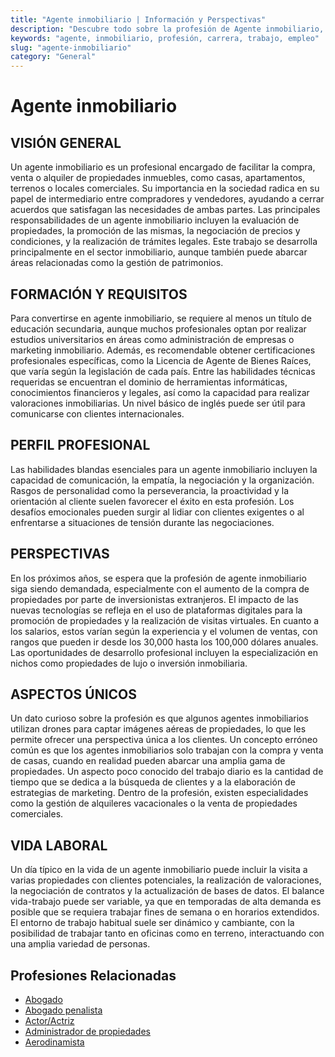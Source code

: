 ```yaml
---
title: "Agente inmobiliario | Información y Perspectivas"
description: "Descubre todo sobre la profesión de Agente inmobiliario, incluyendo responsabilidades, requisitos y oportunidades."
keywords: "agente, inmobiliario, profesión, carrera, trabajo, empleo"
slug: "agente-inmobiliario"
category: "General"
---
```


# Agente inmobiliario

## VISIÓN GENERAL

Un agente inmobiliario es un profesional encargado de facilitar la compra, venta o alquiler de propiedades inmuebles, como casas, apartamentos, terrenos o locales comerciales. Su importancia en la sociedad radica en su papel de intermediario entre compradores y vendedores, ayudando a cerrar acuerdos que satisfagan las necesidades de ambas partes. Las principales responsabilidades de un agente inmobiliario incluyen la evaluación de propiedades, la promoción de las mismas, la negociación de precios y condiciones, y la realización de trámites legales. Este trabajo se desarrolla principalmente en el sector inmobiliario, aunque también puede abarcar áreas relacionadas como la gestión de patrimonios.

## FORMACIÓN Y REQUISITOS

Para convertirse en agente inmobiliario, se requiere al menos un título de educación secundaria, aunque muchos profesionales optan por realizar estudios universitarios en áreas como administración de empresas o marketing inmobiliario. Además, es recomendable obtener certificaciones profesionales específicas, como la Licencia de Agente de Bienes Raíces, que varía según la legislación de cada país. Entre las habilidades técnicas requeridas se encuentran el dominio de herramientas informáticas, conocimientos financieros y legales, así como la capacidad para realizar valoraciones inmobiliarias. Un nivel básico de inglés puede ser útil para comunicarse con clientes internacionales.

## PERFIL PROFESIONAL

Las habilidades blandas esenciales para un agente inmobiliario incluyen la capacidad de comunicación, la empatía, la negociación y la organización. Rasgos de personalidad como la perseverancia, la proactividad y la orientación al cliente suelen favorecer el éxito en esta profesión. Los desafíos emocionales pueden surgir al lidiar con clientes exigentes o al enfrentarse a situaciones de tensión durante las negociaciones.

## PERSPECTIVAS

En los próximos años, se espera que la profesión de agente inmobiliario siga siendo demandada, especialmente con el aumento de la compra de propiedades por parte de inversionistas extranjeros. El impacto de las nuevas tecnologías se refleja en el uso de plataformas digitales para la promoción de propiedades y la realización de visitas virtuales. En cuanto a los salarios, estos varían según la experiencia y el volumen de ventas, con rangos que pueden ir desde los 30,000 hasta los 100,000 dólares anuales. Las oportunidades de desarrollo profesional incluyen la especialización en nichos como propiedades de lujo o inversión inmobiliaria.

## ASPECTOS ÚNICOS

Un dato curioso sobre la profesión es que algunos agentes inmobiliarios utilizan drones para captar imágenes aéreas de propiedades, lo que les permite ofrecer una perspectiva única a los clientes. Un concepto erróneo común es que los agentes inmobiliarios solo trabajan con la compra y venta de casas, cuando en realidad pueden abarcar una amplia gama de propiedades. Un aspecto poco conocido del trabajo diario es la cantidad de tiempo que se dedica a la búsqueda de clientes y a la elaboración de estrategias de marketing. Dentro de la profesión, existen especialidades como la gestión de alquileres vacacionales o la venta de propiedades comerciales.

## VIDA LABORAL

Un día típico en la vida de un agente inmobiliario puede incluir la visita a varias propiedades con clientes potenciales, la realización de valoraciones, la negociación de contratos y la actualización de bases de datos. El balance vida-trabajo puede ser variable, ya que en temporadas de alta demanda es posible que se requiera trabajar fines de semana o en horarios extendidos. El entorno de trabajo habitual suele ser dinámico y cambiante, con la posibilidad de trabajar tanto en oficinas como en terreno, interactuando con una amplia variedad de personas.
## Profesiones Relacionadas

- [Abogado](/profesiones/abogado/)
- [Abogado penalista](/profesiones/abogado-penalista/)
- [Actor/Actriz](/profesiones/actor-actriz/)
- [Administrador de propiedades](/profesiones/administrador-de-propiedades/)
- [Aerodinamista](/profesiones/aerodinamista/)

